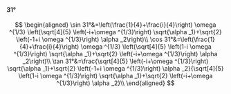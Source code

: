 #### 31°

$$
\begin{aligned}
\sin 31°&=\left(\frac{1}{4}+\frac{i}{4}\right) \omega ^{1/3} \left(\sqrt[4]{5} \left(-i+\omega ^{1/3}\right) \sqrt{\alpha _1}+\sqrt{2} \left(-1+i \omega ^{1/3}\right)
\alpha _2\right)\\
\cos 31°&=\left(\frac{1}{4}+\frac{i}{4}\right) \omega ^{1/3} \left(\sqrt[4]{5} \left(1-i \omega ^{1/3}\right) \sqrt{\alpha _1}+\sqrt{2} \left(-i+\omega ^{1/3}\right)
\alpha _2\right)\\
\tan 31°&=\frac{\sqrt[4]{5} \left(-i+\omega ^{1/3}\right) \sqrt{\alpha _1}+\sqrt{2} \left(-1+i \omega ^{1/3}\right) \alpha _2}{\sqrt[4]{5} \left(1-i \omega ^{1/3}\right)
\sqrt{\alpha _1}+\sqrt{2} \left(-i+\omega ^{1/3}\right) \alpha _2}\\
\end{aligned}
$$

